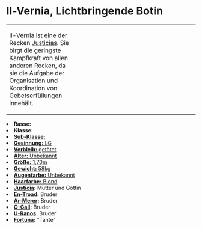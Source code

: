 # Il-Vernia, Lichtbringende Botin

<primary-label ref="npc"/>

<secondary-label ref="animus"/>

<secondary-label ref="justice"/>

<secondary-label ref="justicia_recke"/>

<table>
<tr><td>
<p>
Il-Vernia ist eine der Recken <a href="Justicia.md">Justicias</a>. Sie birgt die geringste Kampfkraft von allen anderen
Recken, da sie die Aufgabe der Organisation und Koordination von Gebetserfüllungen innehält.
</p>

</td><td width="300">
<!-- Edit here -->
<img src="il_vernia.png" alt="" />
</td></tr>
</table>

<procedure title="Allgemeine Informationen">
<list columns="2">
<li><b>Rasse:</b> <a href="Folks.md" anchor="engel"></a></li>
<li><b>Klasse:</b> <a href="Classes.md" anchor="recke"/></li>
<li><b>Sub-Klasse:</b> <a href="Classes.md" anchor="kleriker"/></li>
<li><b>Gesinnung:</b> LG</li>
<li><b>Verbleib:</b> getötet</li>
</list>
</procedure>

<procedure title="Aussehen">
<list columns="3">
<li><b>Alter:</b> Unbekannt</li>
<li><b>Größe:</b> 1,70m</li>
<li><b>Gewicht:</b> 58kg</li>
<li><b>Augenfarbe:</b> Unbekannt</li>
<li><b>Haarfarbe:</b> Blond</li>
</list>
</procedure>

<procedure title="Beziehungen">
<list columns="2">
<li><b><a href="Justicia.md">Justicia</a>:</b> Mutter und Göttin</li>
<li><b><a href="En-Troad.md">En-Troad</a>:</b> Bruder</li>
<li><b><a href="Ar-Merer.md">Ar-Merer</a>:</b> Bruder</li>
<li><b><a href="O-Gall.md">O-Gall</a>:</b> Bruder</li>
<li><b><a href="U-Ranos.md">U-Ranos</a>:</b> Bruder</li>
<li><b><a href="Fortuna.md">Fortuna</a>:</b> "Tante"</li>
</list>
</procedure>

<!--
## Notizen

- **Ziele:** 
- **Geheimnisse:** 
-->